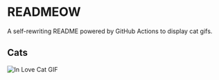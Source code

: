 # READMEOW

A self-rewriting README powered by GitHub Actions to display cat gifs.

## Cats

![In Love Cat GIF](https://media4.giphy.com/media/MDJ9IbxxvDUQM/200.gif?cid=9acd02dafhkzdrodc8codpr9tdctr4smfg6hghl3upqslatx&ep=v1_gifs_search&rid=200.gif&ct=g)
